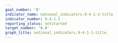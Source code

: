 ```yaml
---
goal_number: '9'
indicator_name: national_indicators.9-4-1-1-title
indicator_number: 9.4.1.1
reporting_status: notstarted
target_number: '9.4'
graph_title: national_indicators.9-4-1-1-title
---
```

